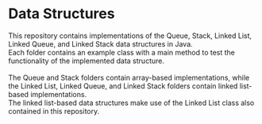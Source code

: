 # Data Structures

This repository contains implementations of the Queue, Stack, Linked List, Linked Queue, and Linked Stack data structures in Java.<br>
Each folder contains an example class with a main method to test the functionality of the implemented data structure.<br><br>
The Queue and Stack folders contain array-based implementations, while the Linked List, Linked Queue, and Linked Stack folders contain linked list-based implementations.<br>
The linked list-based data structures make use of the Linked List class also contained in this repository.
